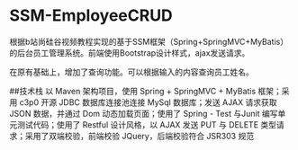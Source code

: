 # SSM-EmployeeCRUD

根据b站尚硅谷视频教程实现的基于SSM框架（Spring+SpringMVC+MyBatis）的后台员工管理系统。前端使用Bootstrap设计样式，ajax发送请求。

在原有基础上，增加了查询功能。可以根据输入的内容查询员工姓名。

##技术栈
以 Maven 架构项目，使用 Spring + SpringMVC + MyBatis 框架；采用 c3p0 开源 JDBC 数据库连接池连接 MySql 数据库；发送 AJAX 请求获取 JSON 数据，并通过 Dom 动态加载页面；使用了 Spring - Test 与Junit 编写单元测试代码；使用了 Restful 设计风格，以 AJAX 发送 PUT 与 DELETE 类型请求；采用了双端校验，前端校验 JQuery，后端校验符合 JSR303 规范
